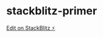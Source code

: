 # stackblitz-primer

[Edit on StackBlitz ⚡️](https://stackblitz.com/edit/stackblitz-starters-zt8pjh)